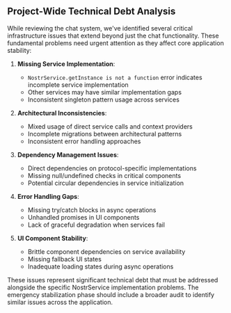 ## Project-Wide Technical Debt Analysis

While reviewing the chat system, we've identified several critical infrastructure issues that extend beyond just the chat functionality. These fundamental problems need urgent attention as they affect core application stability:

1. **Missing Service Implementation**:
   - `NostrService.getInstance is not a function` error indicates incomplete service implementation
   - Other services may have similar implementation gaps
   - Inconsistent singleton pattern usage across services

2. **Architectural Inconsistencies**:
   - Mixed usage of direct service calls and context providers
   - Incomplete migrations between architectural patterns
   - Inconsistent error handling approaches

3. **Dependency Management Issues**:
   - Direct dependencies on protocol-specific implementations
   - Missing null/undefined checks in critical components
   - Potential circular dependencies in service initialization

4. **Error Handling Gaps**:
   - Missing try/catch blocks in async operations
   - Unhandled promises in UI components
   - Lack of graceful degradation when services fail

5. **UI Component Stability**:
   - Brittle component dependencies on service availability
   - Missing fallback UI states
   - Inadequate loading states during async operations

These issues represent significant technical debt that must be addressed alongside the specific NostrService implementation problems. The emergency stabilization phase should include a broader audit to identify similar issues across the application.

